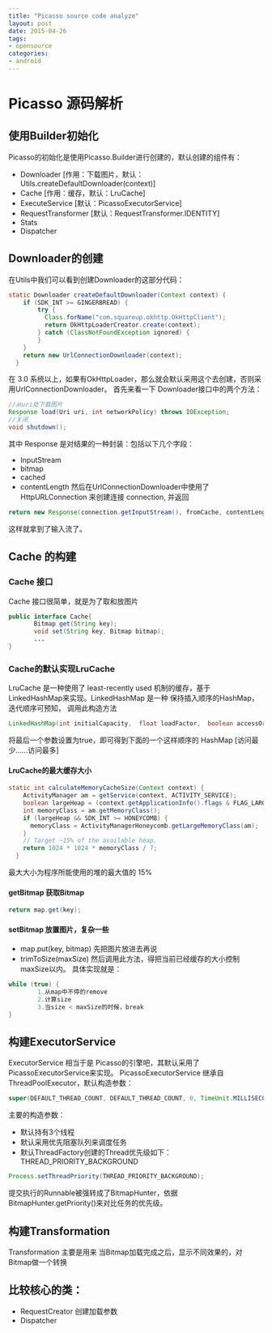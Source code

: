 ```yaml
---
title: "Picasso source code analyze"
layout: post
date: 2015-04-26
tags:
- opensource
categories:
- android
---
```


# Picasso 源码解析

## 使用Builder初始化

Picasso的初始化是使用Picasso.Builder进行创建的，默认创建的组件有：

- Downloader [作用：下载图片，默认：Utils.createDefaultDownloader(context)]
- Cache [作用：缓存，默认：LruCache]
- ExecuteService [默认：PicassoExecutorService]
- RequestTransformer [默认：RequestTransformer.IDENTITY]
- Stats
- Dispatcher

## Downloader的创建

在Utils中我们可以看到创建Downloader的这部分代码：

```java
static Downloader createDefaultDownloader(Context context) {
    if (SDK_INT >= GINGERBREAD) {
        try {
          Class.forName("com.squareup.okhttp.OkHttpClient");
          return OkHttpLoaderCreator.create(context);
        } catch (ClassNotFoundException ignored) {
        }
    }
    return new UrlConnectionDownloader(context);
  }
```
在 3.0 系统以上，如果有OkHttpLoader，那么就会默认采用这个去创建，否则采用UrlConnectionDownloader。
首先来看一下 Downloader接口中的两个方法：
```java
//从uri处下载图片
Response load(Uri uri, int networkPolicy) throws IOException;
//关闭
void shutdown();
```
其中 Response 是对结果的一种封装：包括以下几个字段：
- InputStream
- bitmap
- cached
- contentLength
然后在UrlConnectionDownloader中使用了 HttpURLConnection 来创建连接 connection, 并返回
```java
return new Response(connection.getInputStream(), fromCache, contentLength);
```
这样就拿到了输入流了。

## Cache 的构建

### Cache 接口

Cache 接口很简单，就是为了取和放图片
```java
public interface Cache{
       Bitmap get(String key);
       void set(String key, Bitmap bitmap);
       ...
}
```

### Cache的默认实现LruCache

LruCache 是一种使用了 least-recently used 机制的缓存，基于LinkedHashMap来实现。LinkedHashMap 是一种 保持插入顺序的HashMap，迭代顺序可预知， 调用此构造方法
```java
LinkedHashMap(int initialCapacity,  float loadFactor,  boolean accessOrder)
```
将最后一个参数设置为true，即可得到下面的一个这样顺序的 HashMap
[访问最少......访问最多]

#### LruCache的最大缓存大小

```java
static int calculateMemoryCacheSize(Context context) {
    ActivityManager am = getService(context, ACTIVITY_SERVICE);
    boolean largeHeap = (context.getApplicationInfo().flags & FLAG_LARGE_HEAP) != 0;
    int memoryClass = am.getMemoryClass();
    if (largeHeap && SDK_INT >= HONEYCOMB) {
      memoryClass = ActivityManagerHoneycomb.getLargeMemoryClass(am);
    }
    // Target ~15% of the available heap.
    return 1024 * 1024 * memoryClass / 7;
  }
```
最大大小为程序所能使用的堆的最大值的 15%

#### getBitmap 获取Bitmap

```java
return map.get(key);
```

#### setBitmap 放置图片，复杂一些

- map.put(key, bitmap) 先把图片放进去再说
- trimToSize(maxSize) 然后调用此方法，得把当前已经缓存的大小控制maxSize以内。
具体实现就是：
```java
while (true) {
        1.从map中不停的remove
        2.计算size
        3.当size < maxSize的时候，break
}
```

## 构建ExecutorService

ExecutorService 相当于是 Picasso的引擎吧，其默认采用了PicassoExecutorService来实现。
PicassoExecutorService 继承自 ThreadPoolExecutor，默认构造参数：
```java
super(DEFAULT_THREAD_COUNT, DEFAULT_THREAD_COUNT, 0, TimeUnit.MILLISECONDS,new PriorityBlockingQueue<Runnable>(), new Utils.PicassoThreadFactory());
```
主要的构造参数：
- 默认持有3个线程
- 默认采用优先阻塞队列来调度任务
- 默认ThreadFactory创建的Thread优先级如下：THREAD_PRIORITY_BACKGROUND
```java
Process.setThreadPriority(THREAD_PRIORITY_BACKGROUND);
```
提交执行的Runnable被强转成了BitmapHunter，依据BitmapHunter.getPriority()来对比任务的优先级。

## 构建Transformation

Transformation 主要是用来 当Bitmap加载完成之后，显示不同效果的，对Bitmap做一个转换

## 比较核心的类：

- RequestCreator 创建加载参数
- Dispatcher
